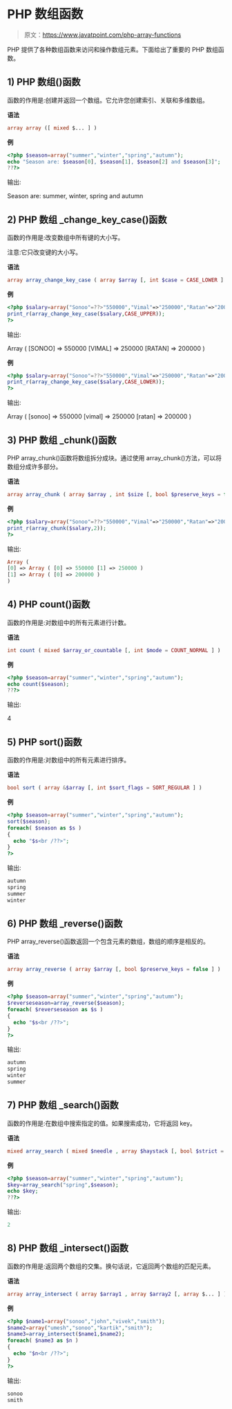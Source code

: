 # PHP 数组函数

> 原文：<https://www.javatpoint.com/php-array-functions>

PHP 提供了各种数组函数来访问和操作数组元素。下面给出了重要的 PHP 数组函数。

## 1) PHP 数组()函数

函数的作用是:创建并返回一个数组。它允许您创建索引、关联和多维数组。

**语法**

```php
array array ([ mixed $... ] )

```

**例**

```php
<?php $season=array("summer","winter","spring","autumn");  
echo "Season are: $season[0], $season[1], $season[2] and $season[3]";  
???>  

```

输出:

Season are: summer, winter, spring and autumn

## 2) PHP 数组 _change_key_case()函数

函数的作用是:改变数组中所有键的大小写。

注意:它只改变键的大小写。

**语法**

```php
array array_change_key_case ( array $array [, int $case = CASE_LOWER ] )

```

**例**

```php
<?php $salary=array("Sonoo"=??>"550000","Vimal"=>"250000","Ratan"=>"200000");  
print_r(array_change_key_case($salary,CASE_UPPER)); 
?>  

```

输出:

Array ( [SONOO] => 550000 [VIMAL] => 250000 [RATAN] => 200000 )

**例**

```php
<?php $salary=array("Sonoo"=??>"550000","Vimal"=>"250000","Ratan"=>"200000");  
print_r(array_change_key_case($salary,CASE_LOWER)); 
?>  

```

输出:

Array ( [sonoo] => 550000 [vimal] => 250000 [ratan] => 200000 )

## 3) PHP 数组 _chunk()函数

PHP array_chunk()函数将数组拆分成块。通过使用 array_chunk()方法，可以将数组分成许多部分。

**语法**

```php
array array_chunk ( array $array , int $size [, bool $preserve_keys = false ] )

```

**例**

```php
<?php $salary=array("Sonoo"=??>"550000","Vimal"=>"250000","Ratan"=>"200000");  
print_r(array_chunk($salary,2)); 
?>  

```

输出:

```php
Array ( 
[0] => Array ( [0] => 550000 [1] => 250000 ) 
[1] => Array ( [0] => 200000 )
)

```

## 4) PHP count()函数

函数的作用是:对数组中的所有元素进行计数。

**语法**

```php
int count ( mixed $array_or_countable [, int $mode = COUNT_NORMAL ] )

```

**例**

```php
<?php $season=array("summer","winter","spring","autumn");  
echo count($season);  
???>  

```

输出:

4

## 5) PHP sort()函数

函数的作用是:对数组中的所有元素进行排序。

**语法**

```php
bool sort ( array &$array [, int $sort_flags = SORT_REGULAR ] )

```

**例**

```php
<?php $season=array("summer","winter","spring","autumn");  
sort($season);
foreach( $season as $s )  
{  
  echo "$s<br /??>";  
}  
?>  

```

输出:

```php
autumn
spring
summer
winter

```

## 6) PHP 数组 _reverse()函数

PHP array_reverse()函数返回一个包含元素的数组，数组的顺序是相反的。

**语法**

```php
array array_reverse ( array $array [, bool $preserve_keys = false ] )

```

**例**

```php
<?php $season=array("summer","winter","spring","autumn");  
$reverseseason=array_reverse($season);
foreach( $reverseseason as $s )  
{  
  echo "$s<br /??>";  
}  
?>  

```

输出:

```php
autumn
spring
winter
summer

```

## 7) PHP 数组 _search()函数

函数的作用是:在数组中搜索指定的值。如果搜索成功，它将返回 key。

**语法**

```php
mixed array_search ( mixed $needle , array $haystack [, bool $strict = false ] )

```

**例**

```php
<?php $season=array("summer","winter","spring","autumn");  
$key=array_search("spring",$season);
echo $key;  
???>  

```

输出:

```php
2

```

## 8) PHP 数组 _intersect()函数

函数的作用是:返回两个数组的交集。换句话说，它返回两个数组的匹配元素。

**语法**

```php
array array_intersect ( array $array1 , array $array2 [, array $... ] )

```

**例**

```php
<?php $name1=array("sonoo","john","vivek","smith");  
$name2=array("umesh","sonoo","kartik","smith");  
$name3=array_intersect($name1,$name2);
foreach( $name3 as $n )  
{  
  echo "$n<br /??>";  
}  
?>  

```

输出:

```php
sonoo
smith

```
